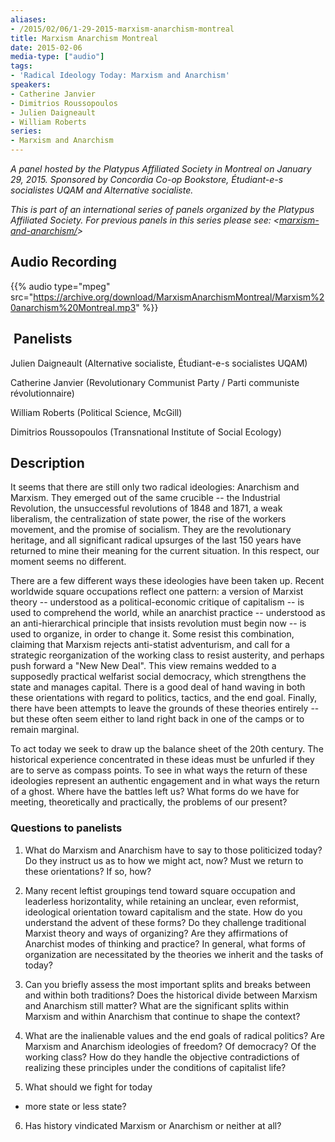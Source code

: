```yaml
---
aliases:
- /2015/02/06/1-29-2015-marxism-anarchism-montreal
title: Marxism Anarchism Montreal
date: 2015-02-06
media-type: ["audio"]
tags:
- 'Radical Ideology Today: Marxism and Anarchism'
speakers:
- Catherine Janvier
- Dimitrios Roussopoulos
- Julien Daigneault
- William Roberts
series:
- Marxism and Anarchism
---
```


_A panel hosted by the Platypus Affiliated Society in Montreal on January 29, 2015. Sponsored by Concordia Co-op Bookstore, Étudiant-e-s socialistes UQAM and Alternative socialiste._

_This is part of an international series of panels organized by the Platypus Affiliated Society. For previous panels in this series please see: <[marxism-and-anarchism/](marxism-and-anarchism/)>_

## Audio Recording

{{% audio type="mpeg" src="https://archive.org/download/MarxismAnarchismMontreal/Marxism%20anarchism%20Montreal.mp3" %}}


##  Panelists

Julien Daigneault (Alternative socialiste, Étudiant-e-s socialistes UQAM)

Catherine Janvier (Revolutionary Communist Party / Parti communiste révolutionnaire)

William Roberts (Political Science, McGill)

Dimitrios Roussopoulos (Transnational Institute of Social Ecology)

## Description

It seems that there are still only two radical ideologies: Anarchism and Marxism. They emerged out of the same crucible -- the Industrial Revolution, the unsuccessful revolutions of 1848 and 1871, a weak liberalism, the centralization of state power, the rise of the workers movement, and the promise of socialism. They are the revolutionary heritage, and all significant radical upsurges of the last 150 years have returned to mine their meaning for the current situation. In this respect, our moment seems no different.

There are a few different ways these ideologies have been taken up. Recent worldwide square occupations reflect one pattern: a version of Marxist theory -- understood as a political-economic critique of capitalism -- is used to comprehend the world, while an anarchist practice -- understood as an anti-hierarchical principle that insists revolution must begin now -- is used to organize, in order to change it. Some resist this combination, claiming that Marxism rejects anti-statist adventurism, and call for a strategic reorganization of the working class to resist austerity, and perhaps push forward a "New New Deal". This view remains wedded to a supposedly practical welfarist social democracy, which strengthens the state and manages capital. There is a good deal of hand waving in both these orientations with regard to politics, tactics, and the end goal. Finally, there have been attempts to leave the grounds of these theories entirely -- but these often seem either to land right back in one of the camps or to remain marginal.

To act today we seek to draw up the balance sheet of the 20th century. The historical experience concentrated in these ideas must be unfurled if they are to serve as compass points. To see in what ways the return of these ideologies represent an authentic engagement and in what ways the return of a ghost. Where have the battles left us? What forms do we have for meeting, theoretically and practically, the problems of our present?

### Questions to panelists

1. What do Marxism and Anarchism have to say to those politicized today? Do they instruct us as to how we might act, now? Must we return to these orientations? If so, how?

2. Many recent leftist groupings tend toward square occupation and leaderless horizontality, while retaining an unclear, even reformist, ideological orientation toward capitalism and the state. How do you understand the advent of these forms? Do they challenge traditional Marxist theory and ways of organizing? Are they affirmations of Anarchist modes of thinking and practice? In general, what forms of organization are necessitated by the theories we inherit and the tasks of today?

3. Can you briefly assess the most important splits and breaks between and within both traditions? Does the historical divide between Marxism and Anarchism still matter? What are the significant splits within Marxism and within Anarchism that continue to shape the context?

4. What are the inalienable values and the end goals of radical politics? Are Marxism and Anarchism ideologies of freedom? Of democracy? Of the working class? How do they handle the objective contradictions of realizing these principles under the conditions of capitalist life?

5. What should we fight for today
 - more state or less state?

6. Has history vindicated Marxism or Anarchism or neither at all?
